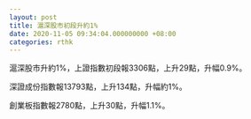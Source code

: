 ```yaml
---
layout: post
title: 滬深股市初段升約1%
date: 2020-11-05 09:34:04.000000000 +08:00
categories: rthk
---
```


滬深股市升約1%，上證指數初段報3306點，上升29點，升幅0.9%。

深證成份指數報13793點，上升134點，升幅約1%。

創業板指數報2780點，上升30點，升幅1.1%。
